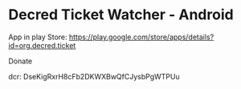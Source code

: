 # Decred Ticket Watcher - Android

App in play Store:
https://play.google.com/store/apps/details?id=org.decred.ticket

Donate

dcr: DseKigRxrH8cFb2DKWXBwQfCJysbPgWTPUu
